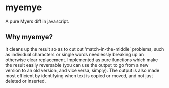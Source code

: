 # myemye
A pure Myers diff in javascript. 

## Why myemye?

It cleans up the result so as to cut out 'match-in-the-middle` problems, such as individual characters or single words needlessly breaking up an otherwise clear replacement. Implemented as pure functions which make the result easily reversable (you can use the output to go from a new version to an old version, and vice versa, simply). The output is also made most efficient by identifying when text is copied or moved, and not just deleted or inserted.
